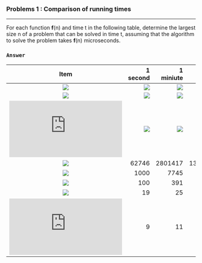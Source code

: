 ### Problems 1 : Comparison of running times
***
For each function **f**(n) and time t in the following table, determine the largest size n of a problem that can be solved in time t, assuming that the algorithm to solve the problem takes **f**(n) microseconds.

### `Answer`
Item | 1 second | 1 miniute | 1 hour | 1 day | 1 month | 1 year | 1 century
:----:|----:|----:|----:|----:|----:|----:|----:
![](http://latex.codecogs.com/gif.latex?lg{n}) | ![](http://latex.codecogs.com/gif.latex?2^{10^6}})  | ![](http://latex.codecogs.com/gif.latex?2^{6*10^7}}) | ![](http://latex.codecogs.com/gif.latex?2^{36*10^8}}) | ![](http://latex.codecogs.com/gif.latex?2^{864*10^8}}) | ![](http://latex.codecogs.com/gif.latex?2^{25920*10^8}}) | ![](http://latex.codecogs.com/gif.latex?2^{315360*10^8}}) | ![](http://latex.codecogs.com/gif.latex?2^{31556736*10^8}})
![](http://latex.codecogs.com/gif.latex?\sqrt{n}) | ![](http://latex.codecogs.com/gif.latex?10^{12}) | ![](http://latex.codecogs.com/gif.latex?36*10^{14}) | ![](http://latex.codecogs.com/gif.latex?1296*10^{16}) | ![](http://latex.codecogs.com/gif.latex?746496*10^{16}) | ![](http://latex.codecogs.com/gif.latex?6718464*10^{18}) | ![](http://latex.codecogs.com/gif.latex?994519296*10^{18}) | ![](http://latex.codecogs.com/gif.latex?995827586973696*10^{16}) 
![](http://latex.codecogs.com/gif.latex?n) | ![](http://latex.codecogs.com/gif.latex?10^6)  | ![](http://latex.codecogs.com/gif.latex?6*10^7) | ![](http://latex.codecogs.com/gif.latex?36*10^8) | ![](http://latex.codecogs.com/gif.latex?864*10^8) | ![](http://latex.codecogs.com/gif.latex?2592*10^9) | ![](http://latex.codecogs.com/gif.latex?31536*10^9) | ![](http://latex.codecogs.com/gif.latex?31556736*10^8)
![](http://latex.codecogs.com/gif.latex?n*lg{n}) | 62746 | 2801417 | 133378058 | 2755147513| 71870856404 | 797633893349 | 68654697441062
![](http://latex.codecogs.com/gif.latex?n^2) | 1000 | 7745 | 60000 | 293938 | 1609968 | 5615692 | 56175382
![](http://latex.codecogs.com/gif.latex?n^3) | 100 | 391 | 1532 | 4420 | 13736 | 31593 | 146677
![](http://latex.codecogs.com/gif.latex?2^n) | 19 | 25 | 31 | 36 | 41 | 44 | 51
![](http://latex.codecogs.com/gif.latex?n!) | 9 | 11 | 12 | 13 | 15 | 16 | 17
